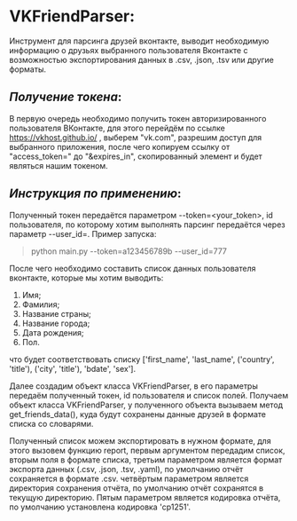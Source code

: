 # **VKFriendParser**:
Инструмент для парсинга друзей вконтакте, выводит необходимую информацию о друзьях выбранного 
пользователя Вконтакте с возможностью экспортирования данных в .csv, .json, .tsv или другие форматы.


## _Получение токена_: 

В первую очередь необходимо получить токен авторизированного пользователя ВКонтакте, 
для этого перейдём по ссылке https://vkhost.github.io/ , выберем "vk.com", разрешим доступ
для выбранного приложения, после чего копируем ссылку от "access_token=" до "&expires_in",
скопированный элемент и будет являться нашим токеном.

## _Инструкция по применению_:

Полученный токен передаётся параметром --token=<your_token>, id пользователя, по которому хотим 
выполнять парсинг передаётся через параметр --user_id=<id>. Пример запуска: 
>python main.py --token=a123456789b --user_id=777

После чего необходимо составить список данных пользователя вконтакте, которые мы хотим выводить:
  1. Имя;
  2. Фамилия;
  3. Название страны;
  4. Название города;
  5. Дата рождения;
  6. Пол.

что будет соответствовать списку ['first_name', 'last_name', ('country', 'title'), ('city', 'title'), 'bdate', 'sex'].

Далее создадим объект класса VKFriendParser, в его параметры передаём полученный токен, id пользователя и список полей. Получаем объект класса VKFriendParser, у полученного объекта вызываем метод get_friends_data(), куда будут сохранены данные друзей в формате списка со словарями.

Полученный список можем экспортировать в нужном формате, для этого вызовем функцию report, первым аргументом передадим список, вторым поля в формате списка, третьим параметром является формат экспорта данных (.csv, .json, .tsv, .yaml), по умолчанию отчёт сохраняется в формате .csv. четвёртым параметром является директория сохранения отчёта, по умолчанию отчёт сохранятся в текущую директорию. Пятым параметром является кодировка отчёта, по умолчанию установлена кодировка 'cp1251'.
